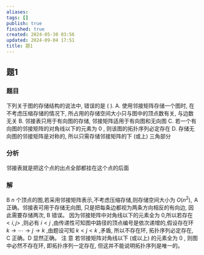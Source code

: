 ```yaml
---
aliases: 
tags: []
publish: true
finished: true
created: 2024-05-30 03:56
updated: 2024-09-04 17:51
title: 题1
---
```

## 题1
### 题目
下列关于图的存储结构的说法中, 错误的是 ( ).
A. 使用邻接矩阵存储一个图时, 在不考虑压缩存储的情况下, 所占用的存储空间大小只与图中的顶点数有关, 与边数无关
B. 邻接表只用于有向图的存储, 邻接矩阵适用于有向图和无向图
C. 若一个有向图的邻接矩阵的对角线以下的元素为 0 , 则该图的拓扑序列必定存在
D. 存储无向图的邻接矩阵是对称的, 所以只需存储邻接矩阵的下 (或上) 三角部分
### 分析
邻接表就是把这个点的出点全部都挂在这个点的后面
### 解
B
$n$ 个顶点的图,若采用邻接矩阵表示,不考虑压缩存储,则存储空间大小为 $O\left( {n}^{2}\right) ,\mathrm{\;A}$ 正确。邻接表可用于存储无向图, 只是把每条边都视为两条方向相反的有向边, 因此需要存储两次, $\mathrm{B}$ 错误。
因为邻接矩阵中对角线以下的元素全为 0,所以若存在 $< i,j >$ ,则必有 $i < j$ ,由传递性可知图中路径的顶点编号是依次递增的,假设存在环 $k \rightarrow  \cdots  \rightarrow  j \rightarrow  k$ ,由题设可知 $k < j < k$ ,矛盾, 所以不存在环, 拓扑序列必定存在, C 正确。D 显然正确。
注 意
若邻接矩阵对角线以下 (或以上) 的元素全为 0 , 则图中必然不存在环, 即拓扑序列一定存在, 但这并不能说明拓扑序列是唯一的。